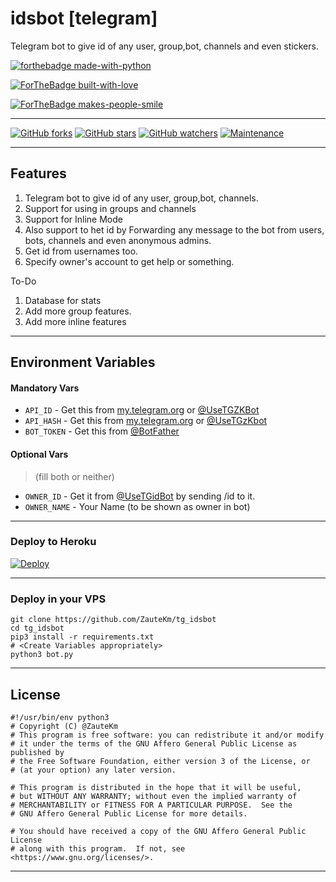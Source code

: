 # idsbot [telegram]

Telegram bot to give id of any user, group,bot, channels and even stickers.

[![forthebadge made-with-python](http://ForTheBadge.com/images/badges/made-with-python.svg)](https://www.python.org/)

[![ForTheBadge built-with-love](http://ForTheBadge.com/images/badges/built-with-love.svg)](https://github.com/ZauteKm)

[![ForTheBadge makes-people-smile](http://ForTheBadge.com/images/badges/makes-people-smile.svg)](https://github.com/ZauteKm)

---

[![GitHub forks](https://img.shields.io/github/forks/ZauteKm/tg_idsbot.svg?style=social&label=Fork&maxAge=2592000)](https://github.com/ZauteKm/tg_idsbot/network/) [![GitHub stars](https://img.shields.io/github/stars/ZauteKm/tg_idsbot.svg?style=social&label=Star&maxAge=2592000)](https://github.com/ZauteKm/tg_idsbot/stargazers/) [![GitHub watchers](https://img.shields.io/github/watchers/ZauteKm/tg_idsbot.js.svg?style=social&label=Watch&maxAge=2592000)](https://github.com/ZauteKm/tg_idsbot/watchers/)
[![Maintenance](https://img.shields.io/badge/Maintained%3F-yes-green.svg)](https://github.com/ZauteKm/tg_idsbot/graphs/commit-activity)

---

## Features

1. Telegram bot to give id of any user, group,bot, channels.
2. Support for using in groups and channels
3. Support for Inline Mode
4. Also support to het id by Forwarding any message to the bot from users, bots, channels and even anonymous admins.
5. Get id from usernames too.
6. Specify owner's account to get help or something.

To-Do

1. Database for stats
2. Add more group features.
3. Add more inline features

---

## Environment Variables

#### Mandatory Vars

- `API_ID` - Get this from [my.telegram.org](https://my.telegram.org/auth) or [@UseTGZKBot](https://t.me/usetgzkbot)
- `API_HASH` - Get this from [my.telegram.org](https://my.telegram.org/auth) or [@UseTGzKbot](https://t.me/usetgzkbot)
- `BOT_TOKEN` - Get this from [@BotFather](https://t.me/BotFather)

#### Optional Vars

> (fill both or neither)

- `OWNER_ID` - Get it from [@UseTGidBot](https://t.me/UseTGidBot) by sending /id to it.
- `OWNER_NAME` - Your Name (to be shown as owner in bot)

---

### Deploy to Heroku

[![Deploy](https://www.herokucdn.com/deploy/button.svg)](https://heroku.com/deploy?template=https://github.com/Virtualunionsex/tg_idsbot)

---

### Deploy in your VPS

```
git clone https://github.com/ZauteKm/tg_idsbot
cd tg_idsbot
pip3 install -r requirements.txt
# <Create Variables appropriately>
python3 bot.py
```

---

## License

```
#!/usr/bin/env python3
# Copyright (C) @ZauteKm
# This program is free software: you can redistribute it and/or modify
# it under the terms of the GNU Affero General Public License as published by
# the Free Software Foundation, either version 3 of the License, or
# (at your option) any later version.

# This program is distributed in the hope that it will be useful,
# but WITHOUT ANY WARRANTY; without even the implied warranty of
# MERCHANTABILITY or FITNESS FOR A PARTICULAR PURPOSE.  See the
# GNU Affero General Public License for more details.

# You should have received a copy of the GNU Affero General Public License
# along with this program.  If not, see <https://www.gnu.org/licenses/>.
```

---
